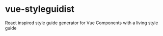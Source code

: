 # vue-styleguidist
React inspired style guide generator for Vue Components with a living style guide
